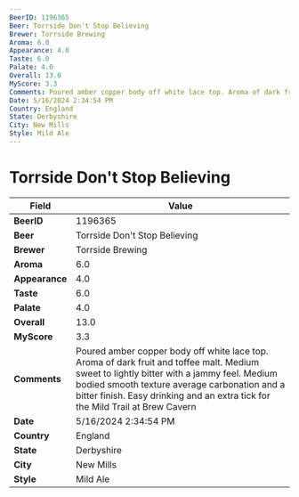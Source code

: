 ```yaml
---
BeerID: 1196365
Beer: Torrside Don't Stop Believing
Brewer: Torrside Brewing
Aroma: 6.0
Appearance: 4.0
Taste: 6.0
Palate: 4.0
Overall: 13.0
MyScore: 3.3
Comments: Poured amber copper body off white lace top. Aroma of dark fruit and toffee malt. Medium sweet to lightly bitter with a jammy feel. Medium bodied smooth texture average carbonation and a bitter finish. Easy drinking and an extra tick for the Mild Trail at Brew Cavern
Date: 5/16/2024 2:34:54 PM
Country: England
State: Derbyshire
City: New Mills
Style: Mild Ale
---
```


# Torrside Don't Stop Believing

| Field         | Value |
|---------------|-------|
| **BeerID** | 1196365 |
| **Beer** | Torrside Don't Stop Believing |
| **Brewer** | Torrside Brewing |
| **Aroma** | 6.0 |
| **Appearance** | 4.0 |
| **Taste** | 6.0 |
| **Palate** | 4.0 |
| **Overall** | 13.0 |
| **MyScore** | 3.3 |
| **Comments** | Poured amber copper body off white lace top. Aroma of dark fruit and toffee malt. Medium sweet to lightly bitter with a jammy feel. Medium bodied smooth texture average carbonation and a bitter finish. Easy drinking and an extra tick for the Mild Trail at Brew Cavern  |
| **Date** | 5/16/2024 2:34:54 PM |
| **Country** | England |
| **State** | Derbyshire |
| **City** | New Mills |
| **Style** | Mild Ale |
